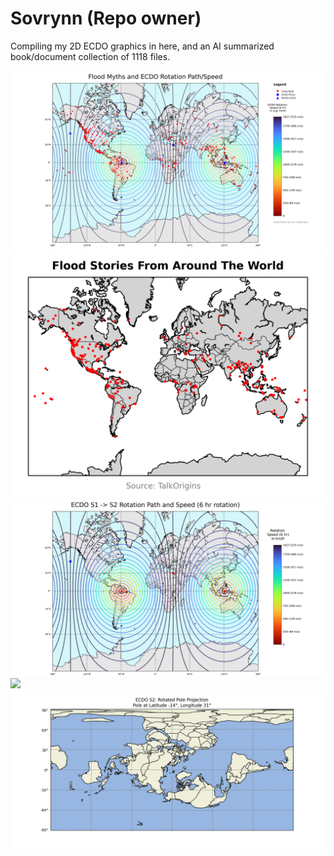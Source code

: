 # Sovrynn (Repo owner)

Compiling my 2D ECDO graphics in here, and an AI summarized book/document collection of 1118 files.

![](img/overlaid.png)
![](img/flood-stories-map-cropped.png)
![](img/rotation-speed.png)
![](img/bulge.png)
![](img/s2.png)